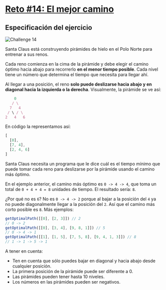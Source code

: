 # [Reto #14: El mejor camino](https://adventjs.dev/es/challenges/2022/14)

## Especificación del ejercicio

![Challenge 14](https://adventjs.dev/challenges-2022/14.svg)

Santa Claus está construyendo pirámides de hielo en el Polo Norte para entrenar a sus renos.

Cada reno comienza en la cima de la pirámide y debe elegir el camino óptimo hacia abajo para recorrerlo **en el menor tiempo posible**. Cada nivel tiene un número que determina el tiempo que necesita para llegar ahí.

Al llegar a una posición, el reno **solo puede deslizarse hacia abajo y en diagonal hacia la izquierda o la derecha**. Visualmente, la pirámide se ve así:

```javascript
    0
   / \
  7   4
 / \ / \
2   4   6
```
En código la representamos así:

```javascript
[
  [0],
  [7, 4],
  [2, 4, 6]
]
```

Santa Claus necesita un programa que le dice cuál es el tiempo mínimo que puede tomar cada reno para deslizarse por la pirámide usando el camino más óptimo.

En el ejemplo anterior, el camino más óptimo es ``0 -> 4 -> 4``, que toma un total de ``0 + 4 + 4 = 8`` unidades de tiempo. El resultado sería: ``8``.

¿Por qué no es ``6``? No es ``0 -> 4 -> 2`` porque al bajar a la posición del ``4`` ya no puede diagonalmente llegar a la posición del ``2``. Así que el camino más corto posible es ``8``. Más ejemplos:

```javascript
getOptimalPath([[0], [2, 3]]) // 2
// 0 -> 2
getOptimalPath([[0], [3, 4], [9, 8, 1]]) // 5
// 0 -> 4 -> 1
getOptimalPath([[1], [1, 5], [7, 5, 8], [9, 4, 1, 3]]) // 8
// 1 -> 1 -> 5 -> 1
```

A tener en cuenta:

- Ten en cuenta que sólo puedes bajar en diagonal y hacia abajo desde cualquier posición.
- La primera posición de la pirámide puede ser diferente a 0.
- Las pirámides pueden tener hasta 10 niveles.
- Los números en las pirámides pueden ser negativos.